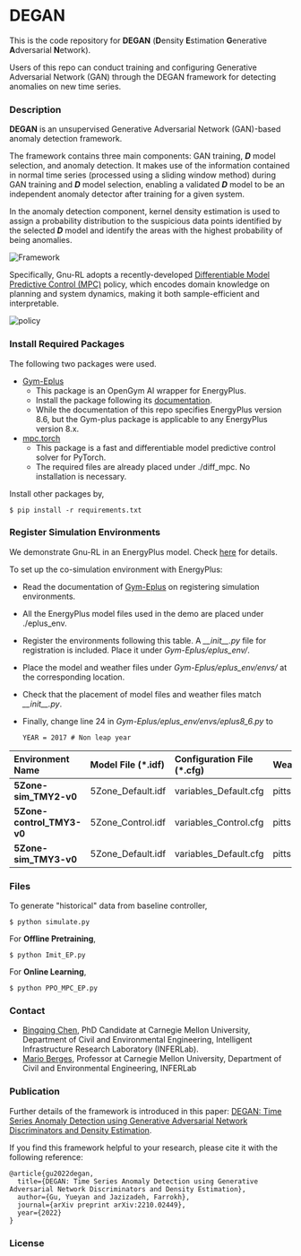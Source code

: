 # DEGAN

This is the code repository for **DEGAN** (**D**ensity **E**stimation **G**enerative **A**dversarial **N**etwork).

Users of this repo can conduct training and configuring Generative Adversarial Network (GAN) through the DEGAN framework for detecting anomalies on new time series. 


### Description
**DEGAN** is an unsupervised Generative Adversarial Network (GAN)-based anomaly detection framework. 

The framework contains three main components: GAN training, _**D**_ model selection, and anomaly detection. It makes use of the information contained in normal time series (processed using a sliding window method) during GAN training and _**D**_ model selection, enabling a validated _**D**_ model to be an independent anomaly detector after training for a given system. 

In the anomaly detection component, kernel density estimation is used to assign a probability distribution to the suspicious data points identified by the selected _**D**_ model and identify the areas with the highest probability of being anomalies.



![Framework](imgs/framework.png)

Specifically, Gnu-RL adopts a recently-developed [Differentiable Model Predictive Control (MPC)](http://papers.nips.cc/paper/8050-differentiable-mpc-for-end-to-end-planning-and-control.pdf) policy, which encodes domain knowledge on planning and system dynamics, making it both sample-efficient and interpretable. 

![policy](imgs/policy.png)

### Install Required Packages
The following two packages were used.    
- [Gym-Eplus](https://github.com/zhangzhizza/Gym-Eplus)
    - This package is an OpenGym AI wrapper for EnergyPlus. 
    - Install the package following its [documentation](https://github.com/zhangzhizza/Gym-Eplus).
    - While the documentation of this repo specifies EnergyPlus version 8.6, but the Gym-plus package is applicable to any EnergyPlus version 8.x. 
- [mpc.torch](https://github.com/locuslab/mpc.pytorch)
    - This package is a fast and differentiable model predictive control solver for PyTorch.
    - The required files are already placed under ./diff_mpc. No installation is necessary.

Install other packages by, 
```
$ pip install -r requirements.txt
``` 

### Register Simulation Environments
We demonstrate Gnu-RL in an EnergyPlus model. Check [here](Demo.ipynb) for details.

To set up the co-simulation environment with EnergyPlus: 
- Read the documentation of [Gym-Eplus](https://github.com/zhangzhizza/Gym-Eplus) on registering simulation environments. 
- All the EnergyPlus model files used in the demo are placed under ./eplus_env.
- Register the environments following this table. A  *\_\_init\_\_.py* file for registration is included. Place it under *Gym-Eplus/eplus_env/*. 
- Place the model and weather files under *Gym-Eplus/eplus_env/envs/* at the corresponding location.  
- Check that the placement of model files and weather files match *\_\_init\_\_.py*.
- Finally, change line 24 in *Gym-Eplus/eplus_env/envs/eplus8_6.py* to  

  ```
  YEAR = 2017 # Non leap year
  ```


| **Environment Name** |**Model File (\*.idf)**|**Configuration File (\*.cfg)**|**Weather File (\*.epw)**| 
|:----------------|:---------------|:--------|:-----------|
|**5Zone-sim_TMY2-v0**|5Zone_Default.idf|variables_Default.cfg|pittsburgh_TMY2.epw|
|**5Zone-control_TMY3-v0**|5Zone_Control.idf|variables_Control.cfg|pittsburgh_TMY3.epw|
| **5Zone-sim_TMY3-v0**   | 5Zone_Default.idf|variables_Default.cfg|pittsburgh_TMY3.epw|


### Files

To generate "historical" data from baseline controller, 

```
$ python simulate.py
```

For **Offline Pretraining**, 
```
$ python Imit_EP.py
```

For **Online Learning**, 
```
$ python PPO_MPC_EP.py
``` 

### Contact
- [Bingqing Chen](mailto:bingqinc@andrew.cmu.edu), PhD Candidate at Carnegie Mellon University, Department of Civil and Environmental Engineering, Intelligent Infrastructure Research Laboratory (INFERLab).
- [Mario Berges](mailto:marioberges@cmu.edu), Professor at Carnegie Mellon University, Department of Civil and Environmental Engineering, INFERLab


### Publication

Further details of the framework is introduced in this paper:
[DEGAN: Time Series Anomaly Detection using Generative Adversarial Network Discriminators and Density Estimation](https://arxiv.org/abs/2210.02449). 

If you find this framework helpful to your research, please cite it with the following reference:

```
@article{gu2022degan,
  title={DEGAN: Time Series Anomaly Detection using Generative Adversarial Network Discriminators and Density Estimation},
  author={Gu, Yueyan and Jazizadeh, Farrokh},
  journal={arXiv preprint arXiv:2210.02449},
  year={2022}
}
```


### License

